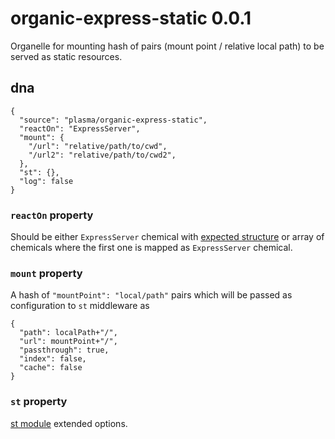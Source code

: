 # organic-express-static 0.0.1

Organelle for mounting hash of pairs (mount point / relative local path) to be served as static resources.

## dna

    {
      "source": "plasma/organic-express-static",
      "reactOn": "ExpressServer",
      "mount": {
        "/url": "relative/path/to/cwd",
        "/url2": "relative/path/to/cwd2",
      },
      "st": {},
      "log": false
    }

### `reactOn` property

Should be either `ExpressServer` chemical with [expected structure](https://github.com/outbounder/organic-express-server#emitready-chemical) or array of chemicals where the first one is mapped as `ExpressServer` chemical.

### `mount` property

A hash of `"mountPoint": "local/path"` pairs which will be passed as configuration to `st` middleware as

    {
      "path": localPath+"/",
      "url": mountPoint+"/",
      "passthrough": true,
      "index": false,
      "cache": false
    }

### `st` property

[st module](https://github.com/isaacs/st) extended options.